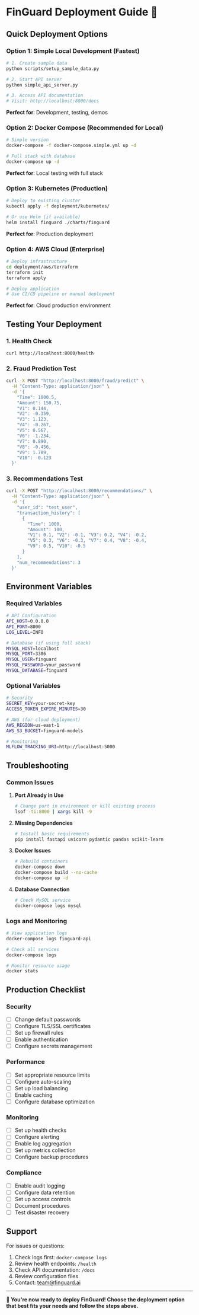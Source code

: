 # FinGuard Deployment Guide 🚀

## Quick Deployment Options

### Option 1: Simple Local Development (Fastest)

```bash
# 1. Create sample data
python scripts/setup_sample_data.py

# 2. Start API server
python simple_api_server.py

# 3. Access API documentation
# Visit: http://localhost:8000/docs
```

**Perfect for**: Development, testing, demos

### Option 2: Docker Compose (Recommended for Local)

```bash
# Simple version
docker-compose -f docker-compose.simple.yml up -d

# Full stack with database
docker-compose up -d
```

**Perfect for**: Local testing with full stack

### Option 3: Kubernetes (Production)

```bash
# Deploy to existing cluster
kubectl apply -f deployment/kubernetes/

# Or use Helm (if available)
helm install finguard ./charts/finguard
```

**Perfect for**: Production deployment

### Option 4: AWS Cloud (Enterprise)

```bash
# Deploy infrastructure
cd deployment/aws/terraform
terraform init
terraform apply

# Deploy application
# Use CI/CD pipeline or manual deployment
```

**Perfect for**: Cloud production environment

## Testing Your Deployment

### 1. Health Check
```bash
curl http://localhost:8000/health
```

### 2. Fraud Prediction Test
```bash
curl -X POST "http://localhost:8000/fraud/predict" \
  -H "Content-Type: application/json" \
  -d '{
    "Time": 1000.5,
    "Amount": 150.75,
    "V1": 0.144,
    "V2": -0.359,
    "V3": 1.123,
    "V4": -0.267,
    "V5": 0.567,
    "V6": -1.234,
    "V7": 0.890,
    "V8": -0.456,
    "V9": 1.789,
    "V10": -0.123
  }'
```

### 3. Recommendations Test
```bash
curl -X POST "http://localhost:8000/recommendations/" \
  -H "Content-Type: application/json" \
  -d '{
    "user_id": "test_user",
    "transaction_history": [
      {
        "Time": 1000,
        "Amount": 100,
        "V1": 0.1, "V2": -0.1, "V3": 0.2, "V4": -0.2,
        "V5": 0.3, "V6": -0.3, "V7": 0.4, "V8": -0.4,
        "V9": 0.5, "V10": -0.5
      }
    ],
    "num_recommendations": 3
  }'
```

## Environment Variables

### Required Variables
```bash
# API Configuration
API_HOST=0.0.0.0
API_PORT=8000
LOG_LEVEL=INFO

# Database (if using full stack)
MYSQL_HOST=localhost
MYSQL_PORT=3306
MYSQL_USER=finguard
MYSQL_PASSWORD=your_password
MYSQL_DATABASE=finguard
```

### Optional Variables
```bash
# Security
SECRET_KEY=your-secret-key
ACCESS_TOKEN_EXPIRE_MINUTES=30

# AWS (for cloud deployment)
AWS_REGION=us-east-1
AWS_S3_BUCKET=finguard-models

# Monitoring
MLFLOW_TRACKING_URI=http://localhost:5000
```

## Troubleshooting

### Common Issues

1. **Port Already in Use**
   ```bash
   # Change port in environment or kill existing process
   lsof -ti:8000 | xargs kill -9
   ```

2. **Missing Dependencies**
   ```bash
   # Install basic requirements
   pip install fastapi uvicorn pydantic pandas scikit-learn
   ```

3. **Docker Issues**
   ```bash
   # Rebuild containers
   docker-compose down
   docker-compose build --no-cache
   docker-compose up -d
   ```

4. **Database Connection**
   ```bash
   # Check MySQL service
   docker-compose logs mysql
   ```

### Logs and Monitoring

```bash
# View application logs
docker-compose logs finguard-api

# Check all services
docker-compose logs

# Monitor resource usage
docker stats
```

## Production Checklist

### Security
- [ ] Change default passwords
- [ ] Configure TLS/SSL certificates
- [ ] Set up firewall rules
- [ ] Enable authentication
- [ ] Configure secrets management

### Performance
- [ ] Set appropriate resource limits
- [ ] Configure auto-scaling
- [ ] Set up load balancing
- [ ] Enable caching
- [ ] Configure database optimization

### Monitoring
- [ ] Set up health checks
- [ ] Configure alerting
- [ ] Enable log aggregation
- [ ] Set up metrics collection
- [ ] Configure backup procedures

### Compliance
- [ ] Enable audit logging
- [ ] Configure data retention
- [ ] Set up access controls
- [ ] Document procedures
- [ ] Test disaster recovery

## Support

For issues or questions:
1. Check logs first: `docker-compose logs`
2. Review health endpoints: `/health`
3. Check API documentation: `/docs`
4. Review configuration files
5. Contact: team@finguard.ai

---

**🎉 You're now ready to deploy FinGuard! Choose the deployment option that best fits your needs and follow the steps above.**
